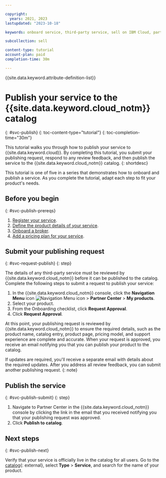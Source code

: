 ```yaml
---

copyright:
  years: 2021, 2023
lastupdated: "2023-10-18"

keywords: onboard service, third-party service, sell on IBM Cloud, partner center, publish, tutorial, sample

subcollection: sell

content-type: tutorial
account-plan: paid
completion-time: 30m

---
```


{{site.data.keyword.attribute-definition-list}}


# Publish your service to the {{site.data.keyword.cloud_notm}} catalog
{: #svc-publish}
{: toc-content-type="tutorial"}
{: toc-completion-time="30m"}

This tutorial walks you through how to publish your service to {{site.data.keyword.cloud}}. By completing this tutorial, you submit your publishing request, respond to any review feedback, and then publish the service to the {{site.data.keyword.cloud_notm}} catalog.
{: shortdesc}

This tutorial is one of five in a series that demonstrates how to onboard and publish a service. As you complete the tutorial, adapt each step to fit your product's needs.

## Before you begin
{: #svc-publish-prereqs}

1. [Register your service](/docs/sell?topic=sell-svc-register).
1. [Define the product details of your service](/docs/sell?topic=sell-svc-define).
1. [Onboard a broker](/docs/sell?topic=sell-broker-onboard).
1. [Add a pricing plan for your service](/docs/sell?topic=sell-svc-pricing).


## Submit your publishing request
{: #svc-request-publish}
{: step}

The details of any third-party service must be reviewed by {{site.data.keyword.cloud_notm}} before it can be published to the catalog. Complete the following steps to submit a request to publish your service:

1. In the {{site.data.keyword.cloud_notm}} console, click the **Navigation Menu** icon ![Navigation Menu icon](../icons/icon_hamburger.svg "Menu") > **Partner Center** > **My products**.
1. Select your product.
1. From the Onboarding checklist, click **Request Approval**.
1. Click **Request Approval**.

At this point, your publishing request is reviewed by {{site.data.keyword.cloud_notm}} to ensure the required details, such as the product name, catalog entry, product page, pricing model, and support experience are complete and accurate. When your request is approved, you receive an email notifying you that you can publish your product to the catalog.

If updates are required, you'll receive a separate email with details about the required updates. After you address all review feedback, you can submit another publishing request.
{: note}

## Publish the service
{: #svc-publish-submit}
{: step}

1. Navigate to Partner Center in the {{site.data.keyword.cloud_notm}} console by clicking the link in the email that you received notifying you that your publishing request was approved.
1. Click **Publish to catalog**.

## Next steps
{: #svc-publish-next}

Verify that your service is officially live in the catalog for all users. Go to the [catalog](https://cloud.ibm.com/catalog){: external}, select **Type** > **Service**, and search for the name of your product.
